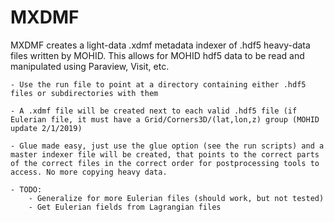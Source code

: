 # MXDMF 

MXDMF creates a light-data .xdmf metadata indexer of .hdf5 heavy-data files written by MOHID. This allows for MOHID hdf5 data to be read and manipulated using Paraview, Visit, etc.

    - Use the run file to point at a directory containing either .hdf5 files or subdirectories with them

    - A .xdmf file will be created next to each valid .hdf5 file (if Eulerian file, it must have a Grid/Corners3D/(lat,lon,z) group (MOHID update 2/1/2019)
    
    - Glue made easy, just use the glue option (see the run scripts) and a master indexer file will be created, that points to the correct parts of the correct files in the correct order for postprocessing tools to access. No more copying heavy data.

    - TODO:
        - Generalize for more Eulerian files (should work, but not tested)
        - Get Eulerian fields from Lagrangian files
